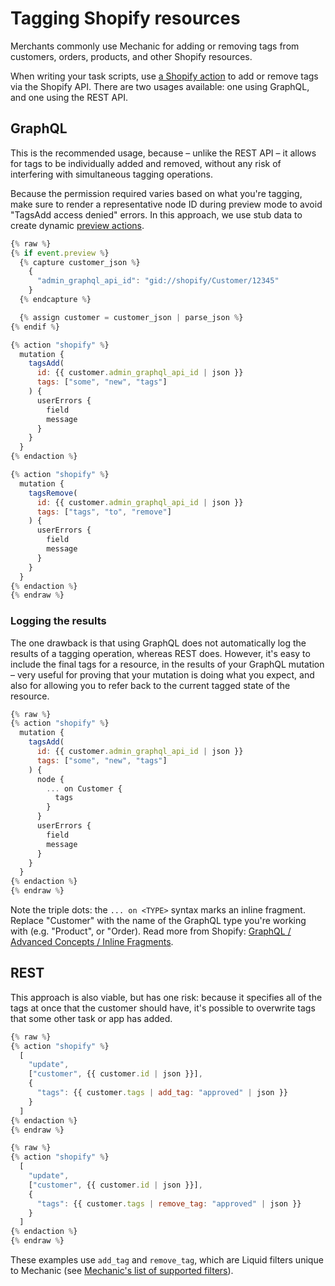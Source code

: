 # Tagging Shopify resources

Merchants commonly use Mechanic for adding or removing tags from customers, orders, products, and other Shopify resources.

When writing your task scripts, use [a Shopify action](../core/actions/shopify.md) to add or remove tags via the Shopify API. There are two usages available: one using GraphQL, and one using the REST API.

## GraphQL

This is the recommended usage, because – unlike the REST API – it allows for tags to be individually added and removed, without any risk of interfering with simultaneous tagging operations.

Because the permission required varies based on what you're tagging, make sure to render a representative node ID during preview mode to avoid "TagsAdd access denied" errors. In this approach, we use stub data to create dynamic [preview actions](../core/tasks/previews/).

```javascript
{% raw %}
{% if event.preview %}
  {% capture customer_json %}
    {
      "admin_graphql_api_id": "gid://shopify/Customer/12345"
    }
  {% endcapture %}

  {% assign customer = customer_json | parse_json %}
{% endif %}

{% action "shopify" %}
  mutation {
    tagsAdd(
      id: {{ customer.admin_graphql_api_id | json }}
      tags: ["some", "new", "tags"]
    ) {
      userErrors {
        field
        message
      }
    }
  }
{% endaction %}

{% action "shopify" %}
  mutation {
    tagsRemove(
      id: {{ customer.admin_graphql_api_id | json }}
      tags: ["tags", "to", "remove"]
    ) {
      userErrors {
        field
        message
      }
    }
  }
{% endaction %}
{% endraw %}
```

### Logging the results

The one drawback is that using GraphQL does not automatically log the results of a tagging operation, whereas REST does. However, it's easy to include the final tags for a resource, in the results of your GraphQL mutation – very useful for proving that your mutation is doing what you expect, and also for allowing you to refer back to the current tagged state of the resource.

```javascript
{% raw %}
{% action "shopify" %}
  mutation {
    tagsAdd(
      id: {{ customer.admin_graphql_api_id | json }}
      tags: ["some", "new", "tags"]
    ) {
      node {
        ... on Customer {
          tags
        }
      }
      userErrors {
        field
        message
      }
    }
  }
{% endaction %}
{% endraw %}
```

Note the triple dots: the `... on <TYPE>` syntax marks an inline fragment. Replace "Customer" with the name of the GraphQL type you're working with (e.g. "Product", or "Order). Read more from Shopify: [GraphQL / Advanced Concepts / Inline Fragments](https://shopify.dev/concepts/graphql/advanced#inline-fragments).

## REST

This approach is also viable, but has one risk: because it specifies all of the tags at once that the customer should have, it's possible to overwrite tags that some other task or app has added.

```javascript
{% raw %}
{% action "shopify" %}
  [
    "update",
    ["customer", {{ customer.id | json }}],
    {
      "tags": {{ customer.tags | add_tag: "approved" | json }}
    }
  ]
{% endaction %}
{% endraw %}
```

```javascript
{% raw %}
{% action "shopify" %}
  [
    "update",
    ["customer", {{ customer.id | json }}],
    {
      "tags": {{ customer.tags | remove_tag: "approved" | json }}
    }
  ]
{% endaction %}
{% endraw %}
```

These examples use `add_tag` and `remove_tag`, which are Liquid filters unique to Mechanic (see [Mechanic's list of supported filters](../platform/liquid/filters/)).
